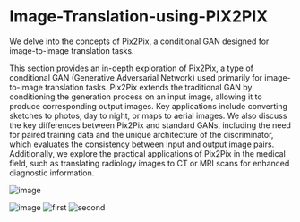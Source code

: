 # Image-Translation-using-PIX2PIX
We delve into the concepts of Pix2Pix, a conditional GAN designed for image-to-image translation tasks.

This section provides an in-depth exploration of Pix2Pix, a type of conditional GAN (Generative Adversarial Network) used primarily for image-to-image translation tasks. Pix2Pix extends the traditional GAN by conditioning the generation process on an input image, allowing it to produce corresponding output images. Key applications include converting sketches to photos, day to night, or maps to aerial images. We also discuss the key differences between Pix2Pix and standard GANs, including the need for paired training data and the unique architecture of the discriminator, which evaluates the consistency between input and output image pairs. Additionally, we explore the practical applications of Pix2Pix in the medical field, such as translating radiology images to CT or MRI scans for enhanced diagnostic information.

![image](https://github.com/user-attachments/assets/f8c2427b-d682-4bf1-bc9f-5397afa0b19c)

![image](https://github.com/user-attachments/assets/6a23a3c7-352b-41f1-a5fb-3d6f184aafbb)
![first](https://github.com/shining0611armor/Image-Translation-using-PIX2PIX/raw/main/images/first%20dataset.PNG.PNG)
![second](https://github.com/shining0611armor/Image-Translation-using-PIX2PIX/raw/main/images/second%20dataset.PNG.PNG)

